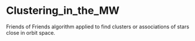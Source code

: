 # Clustering_in_the_MW
Friends of Friends algorithm applied to find clusters or associations of stars close in orbit space.
